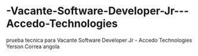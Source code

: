 # -Vacante-Software-Developer-Jr---Accedo-Technologies
prueba tecnica para  Vacante Software Developer Jr - Accedo Technologies Yerson Correa angola
